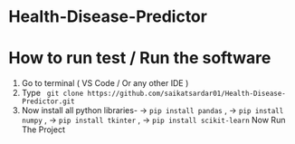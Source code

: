 # Health-Disease-Predictor

# How to run test / Run the software

1) Go to terminal ( VS Code / Or any other IDE )
2) Type ``` git clone https://github.com/saikatsardar01/Health-Disease-Predictor.git```
3) Now install all python libraries-
-> ```pip install pandas``` ,
-> ```pip install numpy``` ,
-> ``` pip install tkinter ``` ,
-> ```pip install scikit-learn```
Now Run The Project
